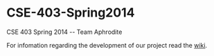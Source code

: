 CSE-403-Spring2014
==================

CSE 403 Spring 2014 -- Team Aphrodite

For infomation regarding the development of our project read the [wiki](https://github.com/Line-Up-Admin/CSE-403-Spring2014/wiki).
